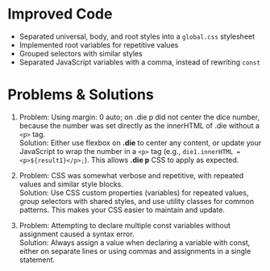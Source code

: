 # Improved Code
- Separated universal, body, and root styles into a `global.css` stylesheet
- Implemented root variables for repetitive values
- Grouped selectors with similar styles
- Separated JavaScript variables with a comma, instead of rewriting `const`

# Problems & Solutions
1. Problem: Using margin: 0 auto; on .die p did not center the dice number, because the number was set directly as the innerHTML of .die without a `<p>` tag. <br/>
Solution: Either use flexbox on **.die** to center any content, or update your JavaScript to wrap the number in a `<p>` tag (e.g., `die1.innerHTML = <p>${result1}</p>;`). This allows **.die p** CSS to apply as expected.

3. Problem: CSS was somewhat verbose and repetitive, with repeated values and similar style blocks. <br/>
Solution: Use CSS custom properties (variables) for repeated values, group selectors with shared styles, and use utility classes for common patterns. This makes your CSS easier to maintain and update.

5. Problem: Attempting to declare multiple const variables without assignment caused a syntax error. <br/>
Solution: Always assign a value when declaring a variable with const, either on separate lines or using commas and assignments in a single statement.
